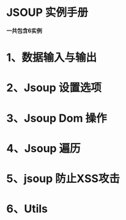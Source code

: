 JSOUP 实例手册
=============

**一共包含6实例**


# 1、数据输入与输出

# 2、Jsoup 设置选项

# 3、Jsoup Dom 操作

# 4、Jsoup 遍历

# 5、jsoup 防止XSS攻击

# 6、Utils